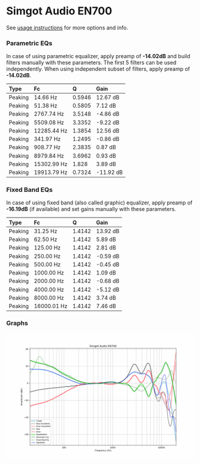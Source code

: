 # Simgot Audio EN700
See [usage instructions](https://github.com/jaakkopasanen/AutoEq#usage) for more options and info.

### Parametric EQs
In case of using parametric equalizer, apply preamp of **-14.02dB** and build filters manually
with these parameters. The first 5 filters can be used independently.
When using independent subset of filters, apply preamp of **-14.02dB**.

| Type    | Fc          |      Q | Gain      |
|:--------|:------------|:-------|:----------|
| Peaking | 14.66 Hz    | 0.5946 | 12.67 dB  |
| Peaking | 51.38 Hz    | 0.5805 | 7.12 dB   |
| Peaking | 2767.74 Hz  | 3.5148 | -4.86 dB  |
| Peaking | 5509.08 Hz  | 3.3352 | -9.22 dB  |
| Peaking | 12285.44 Hz | 1.3854 | 12.56 dB  |
| Peaking | 341.97 Hz   | 1.2495 | -0.86 dB  |
| Peaking | 908.77 Hz   | 2.3835 | 0.87 dB   |
| Peaking | 8979.84 Hz  | 3.6962 | 0.93 dB   |
| Peaking | 15302.99 Hz | 1.828  | 3.89 dB   |
| Peaking | 19913.79 Hz | 0.7324 | -11.92 dB |

### Fixed Band EQs
In case of using fixed band (also called graphic) equalizer, apply preamp of **-16.19dB**
(if available) and set gains manually with these parameters.

| Type    | Fc          |      Q | Gain     |
|:--------|:------------|:-------|:---------|
| Peaking | 31.25 Hz    | 1.4142 | 13.92 dB |
| Peaking | 62.50 Hz    | 1.4142 | 5.89 dB  |
| Peaking | 125.00 Hz   | 1.4142 | 2.81 dB  |
| Peaking | 250.00 Hz   | 1.4142 | -0.59 dB |
| Peaking | 500.00 Hz   | 1.4142 | -0.45 dB |
| Peaking | 1000.00 Hz  | 1.4142 | 1.09 dB  |
| Peaking | 2000.00 Hz  | 1.4142 | -0.68 dB |
| Peaking | 4000.00 Hz  | 1.4142 | -5.12 dB |
| Peaking | 8000.00 Hz  | 1.4142 | 3.74 dB  |
| Peaking | 16000.01 Hz | 1.4142 | 7.46 dB  |

### Graphs
![](./Simgot%20Audio%20EN700.png)